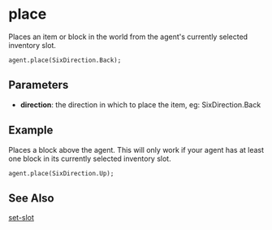 # place

Places an item or block in the world from the agent's currently selected inventory slot.

```sig
agent.place(SixDirection.Back);
```

## Parameters

* **direction**: the direction in which to place the item, eg: SixDirection.Back

## Example

Places a block above the agent. This will only work if your agent has at least one block in its currently selected inventory slot.

```blocks
agent.place(SixDirection.Up);
```

## See Also

[set-slot](/reference/agent/set-slot)